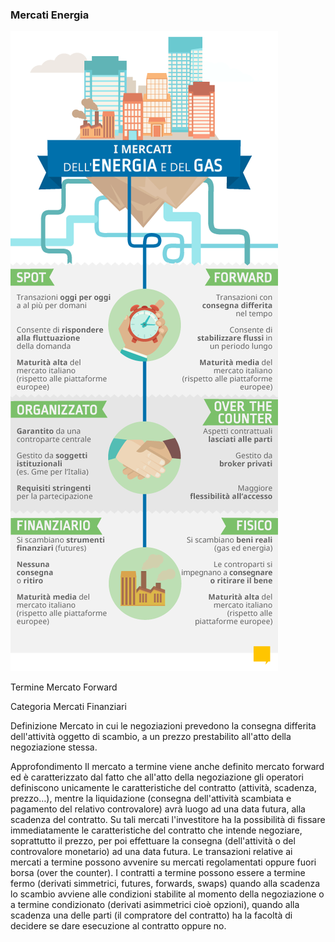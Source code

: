### Mercati Energia
<!-- Immagine dei mercat settore Energia -->
![Image of Mercati](Mercati_Energia.png)


Termine
Mercato Forward
		
Categoria
Mercati Finanziari

Definizione
Mercato in cui le negoziazioni prevedono la consegna differita dell'attività oggetto di scambio, a un prezzo prestabilito all'atto della negoziazione stessa.

Approfondimento
Il mercato a termine viene anche definito mercato forward ed è caratterizzato dal fatto che all'atto della negoziazione gli operatori definiscono unicamente le caratteristiche del contratto (attività, scadenza, prezzo…), mentre la liquidazione (consegna dell'attività scambiata e pagamento del relativo controvalore) avrà luogo ad una data futura, alla scadenza del contratto.
Su tali mercati l'investitore ha la possibilità di fissare immediatamente le caratteristiche del contratto che intende negoziare, soprattutto il prezzo, per poi effettuare la consegna (dell'attività o del controvalore monetario) ad una data futura. Le transazioni relative ai mercati a termine possono avvenire su mercati regolamentati oppure fuori borsa (over the counter). I contratti a termine possono essere a termine fermo (derivati simmetrici, futures, forwards, swaps) quando alla scadenza lo scambio avviene alle condizioni stabilite al momento della negoziazione o a termine condizionato (derivati asimmetrici cioè opzioni), quando alla scadenza una delle parti (il compratore del contratto) ha la facoltà di decidere se dare esecuzione al contratto oppure no.


